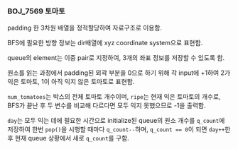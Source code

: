 ### BOJ_7569 토마토

padding 한 3차원 배열을 정적할당하여 자료구조로 이용함.

BFS에 필요한 방향 정보는 dir배열에 xyz coordinate system으로 표현함.

queue의 element는 이중 pair로 지정하여, 3개의 좌표 정보를 저장할 수 있도록 함.

원소를 읽는 과정에서 padding된 외곽 부분을 0으로 하기 위해 각 input에 +1하여 2가 익은 토마토, 1이 아직 익지 않은 토마토로 표현함.

`num_tomatoes`는 박스의 전체 토마토 개수이며, `ripe`는 현재 익은 토마토의 개수로, BFS가 끝난 후 두 변수를 비교해 다르다면 모두 익지 못했으므로 -1을 출력함.

`day`는 모두 익는 데에 필요한 시간으로 initialize된 queue의 원소 개수를 `q_count`에 저장하여 한번 `pop()`을 시행할 때마다 `q_count--`하며, `q_count == 0`이 되면 `day++`한 후 현재 queue 상황에서 새로 `q_count`를 구함.

